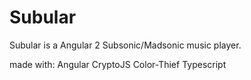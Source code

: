 # Subular

Subular is a Angular 2 Subsonic/Madsonic music player. 

made with:
Angular
CryptoJS
Color-Thief
Typescript
